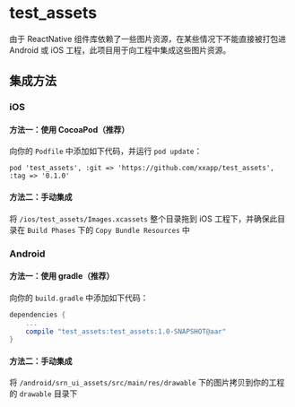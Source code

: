 # test_assets

由于 ReactNative 组件库依赖了一些图片资源，在某些情况下不能直接被打包进 Android 或 iOS 工程，此项目用于向工程中集成这些图片资源。

## 集成方法

### iOS

#### 方法一：使用 CocoaPod（推荐）

向你的 `Podfile` 中添加如下代码，并运行 `pod update`：

``` pod
pod 'test_assets', :git => 'https://github.com/xxapp/test_assets', :tag => '0.1.0'
```

#### 方法二：手动集成

将 `/ios/test_assets/Images.xcassets` 整个目录拖到 iOS 工程下，并确保此目录在 `Build Phases` 下的 `Copy Bundle Resources` 中

### Android

#### 方法一：使用 gradle（推荐）

向你的 `build.gradle` 中添加如下代码：

``` Groovy
dependencies {
    ...
    compile "test_assets:test_assets:1.0-SNAPSHOT@aar"
}
```

#### 方法二：手动集成

将 `/android/srn_ui_assets/src/main/res/drawable` 下的图片拷贝到你的工程的 `drawable` 目录下